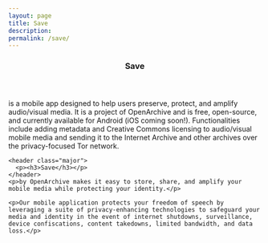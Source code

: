 ```yaml
---
layout: page
title: Save
description:
permalink: /save/
---
```


<section id="one" class="wrapper style1 special">
  <div class="inner">
    <header class="major">
      <p><h3>Save</h3></p>
    </header>
    <p>is a mobile app designed to help users preserve, protect, and amplify audio/visual media. It is a project of OpenArchive and is free, open-source, and currently available for Android (iOS coming soon!). Functionalities include adding metadata and Creative Commons licensing to audio/visual mobile media and sending it to the Internet Archive and other archives over the privacy-focused Tor network.</p>

    <header class="major">
      <p><h3>Save</h3></p>
    </header>
    <p>by OpenArchive makes it easy to store, share, and amplify your mobile media while protecting your identity.</p>

    <p>Our mobile application protects your freedom of speech by leveraging a suite of privacy-enhancing technologies to safeguard your media and identity in the event of internet shutdowns, surveillance, device confiscations, content takedowns, limited bandwidth, and data loss.</p>
  </div>
</section>
